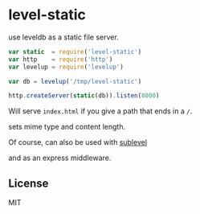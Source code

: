 # level-static

use leveldb as a static file server.

``` js
var static  = require('level-static')
var http    = require('http')
var levelup = require('levelup')

var db = levelup('/tmp/level-static')

http.createServer(static(db)).listen(8000)
```

Will serve `index.html` if you give a path that ends in a `/`.

sets mime type and content length.

Of course, can also be used with
[sublevel](https://github.com/dominictarr/level-sublevel)

and as an express middleware.

## License

MIT
